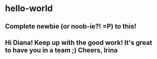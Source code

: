 # hello-world
Complete newbie (or noob-ie?! =P) to this!
--
Hi Diana! 
Keep up with the good work! It's great to have you in a team ;)
Cheers,
Irina
--

